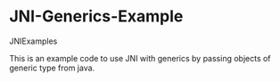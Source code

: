 # JNI-Generics-Example
JNIExamples

This is an example code to use JNI with generics by passing objects of generic type from java.
